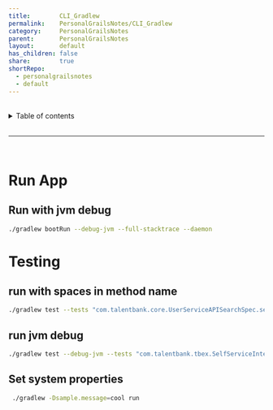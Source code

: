 ```yaml
---
title:        CLI_Gradlew
permalink:    PersonalGrailsNotes/CLI_Gradlew
category:     PersonalGrailsNotes
parent:       PersonalGrailsNotes
layout:       default
has_children: false
share:        true
shortRepo:
  - personalgrailsnotes
  - default
---
```


<br/>    

<details markdown="block">    
<summary>    
Table of contents    
</summary>    
{: .text-delta }    
1. TOC    
{:toc}    
</details>    

<br/>    

***    

<br/>    

# Run App

## Run with jvm debug

``` bash    
./gradlew bootRun --debug-jvm --full-stacktrace --daemon     
```    

# Testing

## run with spaces in method name

``` bash    
./gradlew test --tests "com.talentbank.core.UserServiceAPISearchSpec.search for name Dick with clientSetupIds"    
```    

## run jvm debug

``` bash    
./gradlew test --debug-jvm --tests "com.talentbank.tbex.SelfServiceIntegration.SelfServiceIntegrationControllerSpec.test_rest_no_request_object"  --full-stacktrace    
```    

## Set system properties

``` bash    
 ./gradlew -Dsample.message=cool run    
```